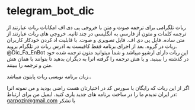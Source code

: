 # telegram_bot_dic
ربات تلگرامی برای ترجمه صوت و متن با خروجی پی دی اف
امکانات ربات عبارتند از ترجمه کلمات و متون از فارسی به انگلیسی در چند ثانیه.
خروجی های ربات عبارتند از متن ساده. فایل پی دی اف. فایل تصویری و صوت.
با قابلیت اد کردن خودکار کاربران ربات در گروه.
بعد از اجرای برنامه فقط کافیست به ادرس ربات در تلگرام بروید.
@Dic_Fa_EnBot
این ربات دارای ارشیو میباشد و شما میتوانید متون ترجمه شده خود در گذشته را ببینید.
و یا هش ترجمه را گرفته انرا به دیگران بدهید تا بتوانند با همان هش متن و ترجمه را ببینند.


زبان برنامه نویسی ربات پایتون میباشد..

اگر از این ربات که رایگان با سورس کد در اختیارتان هست راضی بودید و من نمونه انرا در ایران ندیدم 
ما را در ساخت برنامه های جدید یاری کنید.
ایمیل من برای ارتباط:
garpozir@gmail.com
با تشکر

